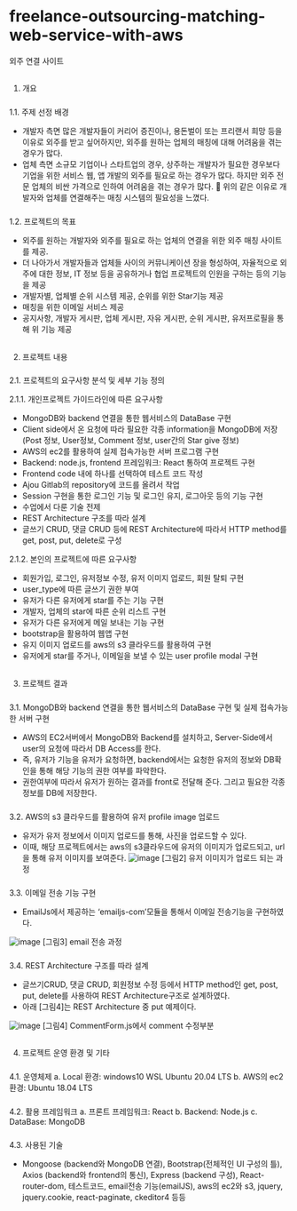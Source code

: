 # freelance-outsourcing-matching-web-service-with-aws
외주 연결 사이트

##
1.	개요

###
1.1.	주제 선정 배경
-	개발자 측면
많은 개발자들이 커리어 증진이나, 용돈벌이 또는 프리랜서 희망 등을 이유로 외주를 받고 싶어하지만, 외주를 원하는 업체의 매칭에 대해 어려움을 겪는 경우가 많다. 
-	업체 측면
소규모 기업이나 스타트업의 경우, 상주하는 개발자가 필요한 경우보다 기업을 위한 서비스 웹, 앱 개발의 외주를 필요로 하는 경우가 많다. 하지만 외주 전문 업체의 비싼 가격으로 인하여 어려움을 겪는 경우가 많다.
	위의 같은 이유로 개발자와 업체를 연결해주는 매칭 시스템의 필요성을 느꼈다.

###
1.2.	프로젝트의 목표
-	외주를 원하는 개발자와 외주를 필요로 하는 업체의 연결을 위한 외주 매칭 사이트를 제공. 
-	더 나아가서 개발자들과 업체들 사이의 커뮤니케이션 장을 형성하여, 자율적으로 외주에 대한 정보, IT 정보 등을 공유하거나 협업 프로젝트의 인원을 구하는 등의 기능을 제공
-	개발자별, 업체별 순위 시스템 제공, 순위를 위한 Star기능 제공
-	매칭을 위한 이메일 서비스 제공
-	공지사항, 개발자 게시판, 업체 게시판, 자유 게시판, 순위 게시판, 유저프로필을 통해 위 기능 제공

##
2.	프로젝트 내용

###
2.1.	프로젝트의 요구사항 분석 및 세부 기능 정의

2.1.1.	개인프로젝트 가이드라인에 따른 요구사항
 - MongoDB와 backend 연결을 통한 웹서비스의 DataBase 구현
 -	Client side에서 온 요청에 따라 필요한 각종 information을 MongoDB에 저장(Post 정보, User정보, Comment 정보, user간의 Star give 정보)
 -	AWS의 ec2를 활용하여 실제 접속가능한 서버 프로그램 구현
 -	Backend: node.js, frontend 프레임워크: React 통하여 프로젝트 구현
 -	Frontend code 내에 하나를 선택하여 테스트 코드 작성
 -	Ajou Gitlab의 repository에 코드를 올려서 작업
 -	Session 구현을 통한 로그인 기능 및 로그인 유지, 로그아웃 등의 기능 구현
 -	수업에서 다룬 기술 전제
 -	REST Architecture 구조를 따라 설계
 -	글쓰기 CRUD, 댓글 CRUD 등에 REST Architecture에 따라서 HTTP method를 get, post, put, delete로 구성


2.1.2.	본인의 프로젝트에 따른 요구사항
 -	회원가입, 로그인, 유저정보 수정, 유저 이미지 업로드, 회원 탈퇴 구현
 -	user_type에 따른 글쓰기 권한 부여
 -	유저가 다른 유저에게 star를 주는 기능 구현
 -	개발자, 업체의 star에 따른 순위 리스트 구현
 -	유저가 다른 유저에게 메일 보내는 기능 구현
 -	bootstrap을 활용하여 웹앱 구현
 -	유지 이미지 업로드를 aws의 s3 클라우드를 활용하여 구현
 -	유저에게 star를 주거나, 이메일을 보낼 수 있는 user profile modal 구현

##
3.	프로젝트 결과
###
3.1.	MongoDB와 backend 연결을 통한 웹서비스의 DataBase 구현 및 실제 접속가능한 서버 구현
 - AWS의 EC2서버에서 MongoDB와 Backend를 설치하고, Server-Side에서 user의 요청에 따라서 DB Access를 한다. 
 - 즉, 유저가 기능을 유저가 요청하면, backend에서는 요청한 유저의 정보와 DB확인을 통해 해당 기능의 권한 여부를 파악한다. 
 - 권한여부에 따라서 유저가 원하는 결과를 front로 전달해 준다. 그리고 필요한 각종 정보를 DB에 저장한다.
###
3.2.	AWS의 s3 클라우드를 활용하여 유저 profile image 업로드 
 - 유저가 유저 정보에서 이미지 업로드를 통해, 사진을 업로드할 수 있다. 
 - 이때, 해당 프로젝트에서는 aws의 s3클라우드에 유저의 이미지가 업로드되고, url을 통해 유저 이미지를 보여준다. 
![image](https://user-images.githubusercontent.com/56123201/119325028-6b4c4980-bcbb-11eb-95c9-37336f6ff920.png)
[그림2] 유저 이미지가 업로드 되는 과정 
###
3.3.	이메일 전송 기능 구현
- EmailJs에서 제공하는 ‘emailjs-com’모듈을 통해서 이메일 전송기능을 구현하였다. 
 
 ![image](https://user-images.githubusercontent.com/56123201/119324979-612a4b00-bcbb-11eb-92fb-1beaa73ea196.png)
[그림3] email 전송 과정

###
3.4.	REST Architecture 구조를 따라 설계
- 글쓰기CRUD, 댓글 CRUD, 회원정보 수정 등에서 HTTP method인 get, post, put, delete를 사용하여 REST Architecture구조로 설계하였다. 
- 아래 [그림4]는 REST Architecture 중 put 예제이다.

![image](https://user-images.githubusercontent.com/56123201/119325089-7ef7b000-bcbb-11eb-953d-cd540a779fe1.png)
[그림4] CommentForm.js에서 comment 수정부분

##
4.	프로젝트 운영 환경 및 기타
###
4.1.	운영체제
 a.	Local 환경: windows10 WSL Ubuntu 20.04 LTS 
 b.	AWS의 ec2환경: Ubuntu 18.04 LTS
###
4.2.	활용 프레임워크
 a.	프론트 프레임워크: React 
 b.	Backend: Node.js
 c.	DataBase: MongoDB
###
4.3.	사용된 기술
-	Mongoose (backend와 MongoDB 연결), Bootstrap(전체적인 UI 구성의 틀), Axios (backend와 frontend의 통신), Express (backend 구성), React-router-dom, 테스트코드, email전송 기능(emailJS), aws의 ec2와 s3, jquery, jquery.cookie, react-paginate, ckeditor4 등등 
